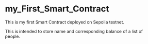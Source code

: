 # my_First_Smart_Contract
This is my first Smart Contract deployed on Sepolia testnet.

This is intended to store name and corresponding balance of a list of people.
